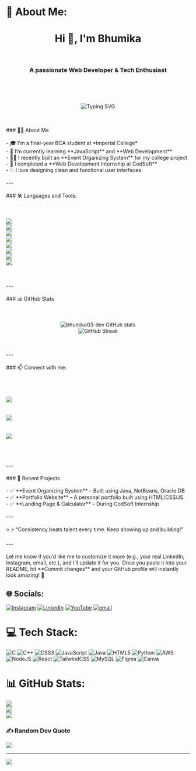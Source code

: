 # 💫 About Me:
<h1 align="center">Hi 👋, I'm Bhumika</h1><br><h3 align="center">A passionate Web Developer & Tech Enthusiast</h3><br><br><p align="center"><br>  <img src="https://readme-typing-svg.herokuapp.com?font=Fira+Code&size=18&pause=1000&center=true&width=435&lines=💻+BCA+Student+%7C+Web+Developer;🌟+Lifelong+Learner;🔥+Love+Building+Cool+Projects" alt="Typing SVG" /><br></p><br><br>### 🙋‍♀️ About Me<br><br>- 🎓 I'm a final-year BCA student at *Imperial College*<br>- 🌱 I’m currently learning **JavaScript** and **Web Development**<br>- 👩‍💻 I recently built an **Event Organizing System** for my college project<br>- 💼 I completed a **Web Development Internship at CodSoft**<br>- ✨ I love designing clean and functional user interfaces<br><br>---<br><br>### 🛠️ Languages and Tools:<br><br><p align="left"><br>  <img src="https://img.shields.io/badge/HTML5-E34F26?style=for-the-badge&logo=html5&logoColor=white" /><br>  <img src="https://img.shields.io/badge/CSS3-1572B6?style=for-the-badge&logo=css3&logoColor=white" /><br>  <img src="https://img.shields.io/badge/JavaScript-F7DF1E?style=for-the-badge&logo=javascript&logoColor=black" /><br>  <img src="https://img.shields.io/badge/Java-ED8B00?style=for-the-badge&logo=java&logoColor=white" /><br>  <img src="https://img.shields.io/badge/MySQL-4479A1?style=for-the-badge&logo=mysql&logoColor=white" /><br>  <img src="https://img.shields.io/badge/Oracle-F80000?style=for-the-badge&logo=oracle&logoColor=white" /><br>  <img src="https://img.shields.io/badge/NetBeans-1B6AC6?style=for-the-badge&logo=apache-netbeans-ide&logoColor=white" /><br>  <img src="https://img.shields.io/badge/VS%20Code-007ACC?style=for-the-badge&logo=visual-studio-code&logoColor=white" /><br></p><br><br>---<br><br>### 📊 GitHub Stats<br><br><p align="center"><br>  <img src="https://github-readme-stats.vercel.app/api?username=bhumika03-dev&show_icons=true&theme=tokyonight" alt="bhumika03-dev GitHub stats" /><br>  <img src="https://github-readme-streak-stats.herokuapp.com/?user=bhumika03-dev&theme=tokyonight" alt="GitHub Streak" /><br></p><br><br>---<br><br>### 📫 Connect with me:<br><br><p><br>  <a href="https://www.linkedin.com/in/your-linkedin-id/" target="_blank"><br>    <img src="https://img.shields.io/badge/LinkedIn-blue?style=for-the-badge&logo=linkedin&logoColor=white" /><br>  </a><br>  <a href="mailto:your.email@example.com" target="_blank"><br>    <img src="https://img.shields.io/badge/Gmail-D14836?style=for-the-badge&logo=gmail&logoColor=white" /><br>  </a><br>  <a href="https://instagram.com/your-instagram-id" target="_blank"><br>    <img src="https://img.shields.io/badge/Instagram-E4405F?style=for-the-badge&logo=instagram&logoColor=white" /><br>  </a><br></p><br><br>---<br><br>### 📝 Recent Projects<br><br>- ✅ **Event Organizing System** – Built using Java, NetBeans, Oracle DB  <br>- ✅ **Portfolio Website** – A personal portfolio built using HTML/CSS/JS  <br>- ✅ **Landing Page & Calculator** – During CodSoft Internship  <br><br>---<br><br>> ⚡ “Consistency beats talent every time. Keep showing up and building!”<br><br>---<br><br>Let me know if you’d like me to customize it more (e.g., your real LinkedIn, Instagram, email, etc.), and I’ll update it for you. Once you paste it into your README, hit **Commit changes** and your GitHub profile will instantly look amazing! 💫<br>


## 🌐 Socials:
[![Instagram](https://img.shields.io/badge/Instagram-%23E4405F.svg?logo=Instagram&logoColor=white)](https://instagram.com/b_h_u_m_i03) [![LinkedIn](https://img.shields.io/badge/LinkedIn-%230077B5.svg?logo=linkedin&logoColor=white)](https://linkedin.com/in/https://www.linkedin.com/in/bhumikadev03/) [![YouTube](https://img.shields.io/badge/YouTube-%23FF0000.svg?logo=YouTube&logoColor=white)](https://youtube.com/@https://www.youtube.com/@Decode_Bytes) [![email](https://img.shields.io/badge/Email-D14836?logo=gmail&logoColor=white)](mailto:ladibhumika03@gmail.com) 

# 💻 Tech Stack:
![C](https://img.shields.io/badge/c-%2300599C.svg?style=for-the-badge&logo=c&logoColor=white) ![C++](https://img.shields.io/badge/c++-%2300599C.svg?style=for-the-badge&logo=c%2B%2B&logoColor=white) ![CSS3](https://img.shields.io/badge/css3-%231572B6.svg?style=for-the-badge&logo=css3&logoColor=white) ![JavaScript](https://img.shields.io/badge/javascript-%23323330.svg?style=for-the-badge&logo=javascript&logoColor=%23F7DF1E) ![Java](https://img.shields.io/badge/java-%23ED8B00.svg?style=for-the-badge&logo=openjdk&logoColor=white) ![HTML5](https://img.shields.io/badge/html5-%23E34F26.svg?style=for-the-badge&logo=html5&logoColor=white) ![Python](https://img.shields.io/badge/python-3670A0?style=for-the-badge&logo=python&logoColor=ffdd54) ![AWS](https://img.shields.io/badge/AWS-%23FF9900.svg?style=for-the-badge&logo=amazon-aws&logoColor=white) ![NodeJS](https://img.shields.io/badge/node.js-6DA55F?style=for-the-badge&logo=node.js&logoColor=white) ![React](https://img.shields.io/badge/react-%2320232a.svg?style=for-the-badge&logo=react&logoColor=%2361DAFB) ![TailwindCSS](https://img.shields.io/badge/tailwindcss-%2338B2AC.svg?style=for-the-badge&logo=tailwind-css&logoColor=white) ![MySQL](https://img.shields.io/badge/mysql-4479A1.svg?style=for-the-badge&logo=mysql&logoColor=white) ![Figma](https://img.shields.io/badge/figma-%23F24E1E.svg?style=for-the-badge&logo=figma&logoColor=white) ![Canva](https://img.shields.io/badge/Canva-%2300C4CC.svg?style=for-the-badge&logo=Canva&logoColor=white)
# 📊 GitHub Stats:
![](https://github-readme-stats.vercel.app/api?username=bhumika03-dev&theme=one_dark_pro&hide_border=false&include_all_commits=false&count_private=false)<br/>
![](https://nirzak-streak-stats.vercel.app/?user=bhumika03-dev&theme=one_dark_pro&hide_border=false)<br/>
![](https://github-readme-stats.vercel.app/api/top-langs/?username=bhumika03-dev&theme=one_dark_pro&hide_border=false&include_all_commits=false&count_private=false&layout=compact)

### ✍️ Random Dev Quote
![](https://quotes-github-readme.vercel.app/api?type=horizontal&theme=radical)

---
[![](https://visitcount.itsvg.in/api?id=bhumika03-dev&icon=0&color=0)](https://visitcount.itsvg.in)

<!-- Proudly created with GPRM ( https://gprm.itsvg.in ) -->
